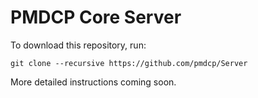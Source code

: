 # PMDCP Core Server

To download this repository, run:
```
git clone --recursive https://github.com/pmdcp/Server
```

More detailed instructions coming soon.